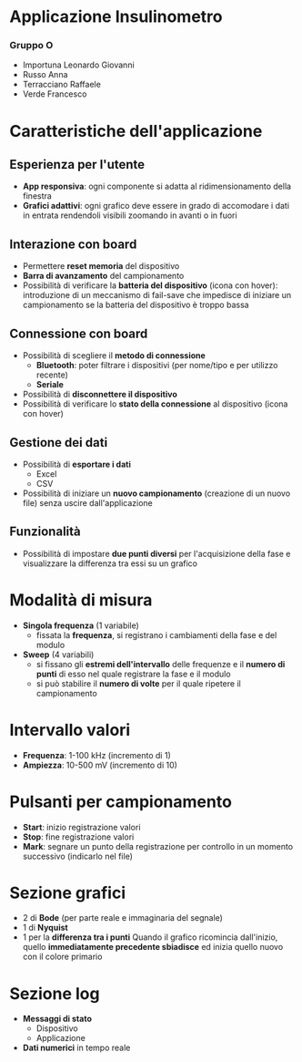# Applicazione Insulinometro

### Gruppo O 
 - Importuna Leonardo Giovanni
 - Russo Anna
 - Terracciano Raffaele
 - Verde Francesco

# Caratteristiche dell'applicazione
## Esperienza per l'utente
- **App responsiva**: ogni componente si adatta al ridimensionamento della finestra
- **Grafici adattivi**: ogni grafico deve essere in grado di accomodare i dati in entrata rendendoli visibili zoomando in avanti o in fuori
## Interazione con board
- Permettere **reset memoria** del dispositivo
- **Barra di avanzamento** del campionamento
- Possibilità di verificare la **batteria del dispositivo** (icona con hover): introduzione di un meccanismo di fail-save che impedisce di iniziare un campionamento se la batteria del dispositivo è troppo bassa
## Connessione con board
- Possibilità di scegliere il **metodo di connessione**
  - **Bluetooth**: poter filtrare i dispositivi (per nome/tipo e per utilizzo recente)
  - **Seriale**
- Possibilità di **disconnettere il dispositivo**
- Possibilità di verificare lo **stato della connessione** al dispositivo (icona con hover)
## Gestione dei dati
- Possibilità di **esportare i dati**
  - Excel
  - CSV
- Possibilità di iniziare un **nuovo campionamento** (creazione di un nuovo file) senza uscire dall'applicazione
## Funzionalità
- Possibilità di impostare **due punti diversi** per l'acquisizione della fase e visualizzare la differenza tra essi su un grafico

# Modalità di misura
- **Singola frequenza** (1 variabile)
  - fissata la **frequenza**, si registrano i cambiamenti della fase e del modulo
- **Sweep** (4 variabili)
  - si fissano gli **estremi dell'intervallo** delle frequenze e il **numero di punti** di esso nel quale registrare la fase e il modulo
  - si può stabilire il **numero di volte** per il quale ripetere il campionamento

# Intervallo valori
- **Frequenza**: 1-100 kHz (incremento di 1)
- **Ampiezza**: 10-500 mV (incremento di 10)

# Pulsanti per campionamento
- **Start**: inizio registrazione valori
- **Stop**: fine registrazione valori
- **Mark**: segnare un punto della registrazione per controllo in un momento successivo (indicarlo nel file)

# Sezione grafici
- 2 di **Bode** (per parte reale e immaginaria del segnale)
- 1 di **Nyquist**
- 1 per la **differenza tra i punti**
Quando il grafico ricomincia dall'inizio, quello **immediatamente precedente sbiadisce** ed inizia quello nuovo con il colore primario

# Sezione log
- **Messaggi di stato**
  - Dispositivo
  - Applicazione
- **Dati numerici** in tempo reale
